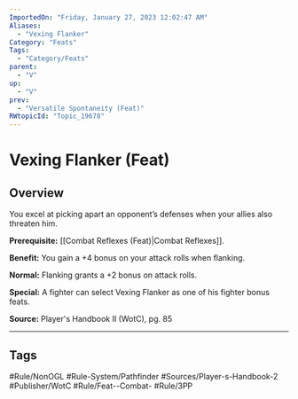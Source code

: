 ```yaml
---
ImportedOn: "Friday, January 27, 2023 12:02:47 AM"
Aliases:
  - "Vexing Flanker"
Category: "Feats"
Tags:
  - "Category/Feats"
parent:
  - "V"
up:
  - "V"
prev:
  - "Versatile Spontaneity (Feat)"
RWtopicId: "Topic_19678"
---
```

# Vexing Flanker (Feat)
## Overview
You excel at picking apart an opponent’s defenses when your allies also threaten him.

**Prerequisite:** [[Combat Reflexes (Feat)|Combat Reflexes]].

**Benefit:** You gain a +4 bonus on your attack rolls when flanking.

**Normal:** Flanking grants a +2 bonus on attack rolls.

**Special:** A fighter can select Vexing Flanker as one of his fighter bonus feats. 

**Source:** Player's Handbook II (WotC), pg. 85


---
## Tags
#Rule/NonOGL #Rule-System/Pathfinder #Sources/Player-s-Handbook-2 #Publisher/WotC #Rule/Feat--Combat- #Rule/3PP

